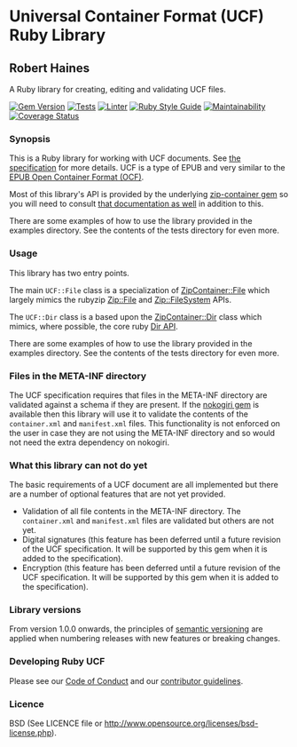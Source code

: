 # Universal Container Format (UCF) Ruby Library
## Robert Haines

A Ruby library for creating, editing and validating UCF files.

[![Gem Version](https://badge.fury.io/rb/ucf.svg)](https://badge.fury.io/rb/ucf)
[![Tests](https://github.com/hainesr/ruby-ucf/actions/workflows/tests.yml/badge.svg)](https://github.com/hainesr/ruby-ucf/actions/workflows/tests.yml)
[![Linter](https://github.com/hainesr/ruby-ucf/actions/workflows/lint.yml/badge.svg)](https://github.com/hainesr/ruby-ucf/actions/workflows/lint.yml)
[![Ruby Style Guide](https://img.shields.io/badge/code_style-rubocop-brightgreen.svg)](https://github.com/rubocop/rubocop)
[![Maintainability](https://api.codeclimate.com/v1/badges/feb6586086c0151adadd/maintainability)](https://codeclimate.com/github/hainesr/ruby-ucf/maintainability)
[![Coverage Status](https://coveralls.io/repos/github/hainesr/ruby-ucf/badge.svg)](https://coveralls.io/github/hainesr/ruby-ucf)

### Synopsis

This is a Ruby library for working with UCF documents. See [the specification](https://learn.adobe.com/wiki/display/PDFNAV/Universal+Container+Format) for more details. UCF is a type of EPUB and very similar to the [EPUB Open Container Format (OCF)](http://www.idpf.org/epub/30/spec/epub30-ocf.html).

Most of this library's API is provided by the underlying [zip-container gem](https://rubygems.org/gems/zip-container) so you will need to consult [that documentation as well](http://hainesr.github.io/ruby-zip-container/) in addition to this.

There are some examples of how to use the library provided in the examples directory. See the contents of the tests directory for even more.

### Usage

This library has two entry points.

The main `UCF::File` class is a specialization of [ZipContainer::File](https://hainesr.github.io/ruby-zip-container/latest/ZipContainer/File.html) which largely mimics the rubyzip [Zip::File](https://www.rubydoc.info/gems/rubyzip/3.0.1/Zip/File) and [Zip::FileSystem](http://www.rubydoc.info/gems/rubyzip/3.0.1/Zip/FileSystem) APIs.

The `UCF::Dir` class is a based upon the [ZipContainer::Dir](https://hainesr.github.io/ruby-zip-container/latest/ZipContainer/Dir.html) class which mimics, where possible, the core ruby [Dir API](https://rubyapi.org/3.0/o/dir).

There are some examples of how to use the library provided in the examples directory. See the contents of the tests directory for even more.

### Files in the META-INF directory

The UCF specification requires that files in the META-INF directory are validated against a schema if they are present. If the [nokogiri gem](https://rubygems.org/gems/nokogiri) is available then this library will use it to validate the contents of the `container.xml` and `manifest.xml` files. This functionality is not enforced on the user in case they are not using the META-INF directory and so would not need the extra dependency on nokogiri.

### What this library can not do yet

The basic requirements of a UCF document are all implemented but there are a number of optional features that are not yet provided.

* Validation of all file contents in the META-INF directory. The `container.xml` and `manifest.xml` files are validated but others are not yet.
* Digital signatures (this feature has been deferred until a future revision of the UCF specification. It will be supported by this gem when it is added to the specification).
* Encryption (this feature has been deferred until a future revision of the UCF specification. It will be supported by this gem when it is added to the  specification).

### Library versions

From version 1.0.0 onwards, the principles of [semantic versioning](https://semver.org/) are applied when numbering releases with new features or breaking changes.

### Developing Ruby UCF

Please see our [Code of Conduct](https://github.com/hainesr/ruby-ucf/blob/main/CODE_OF_CONDUCT.md) and our [contributor guidelines](https://github.com/hainesr/ruby-ucf/blob/main/CONTRIBUTING.md).

### Licence

BSD (See LICENCE file or http://www.opensource.org/licenses/bsd-license.php).
